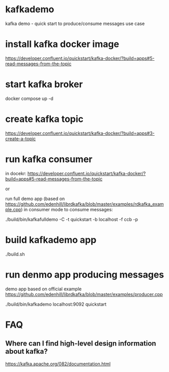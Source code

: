 # kafkademo

kafka demo - quick start to produce/consume messages use case

# install kafka docker image
https://developer.confluent.io/quickstart/kafka-docker/?build=apps#5-read-messages-from-the-topic

# start kafka broker
docker compose up -d

# create kafka topic
https://developer.confluent.io/quickstart/kafka-docker/?build=apps#3-create-a-topic

# run kafka consumer

in docekr:
https://developer.confluent.io/quickstart/kafka-docker/?build=apps#5-read-messages-from-the-topic

or

run full demo app (based on https://github.com/edenhill/librdkafka/blob/master/examples/rdkafka_example.cpp)
in consumer mode to consume messages:

./build/bin/kafkafulldemo -C -t quickstart -b localhost -f ccb -p 

# build kafkademo app
./build.sh

# run denmo app producing messages
 
 demo app based on official example https://github.com/edenhill/librdkafka/blob/master/examples/producer.cpp
 
./build/bin/kafkademo localhost:9092 quickstart


# FAQ

## Where can I find high-level design information about kafka?

  https://kafka.apache.org/082/documentation.html
